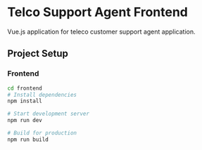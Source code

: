 # Telco Support Agent Frontend

Vue.js application for teleco customer support agent application.

## Project Setup

### Frontend

```bash
cd frontend
# Install dependencies
npm install

# Start development server
npm run dev

# Build for production
npm run build